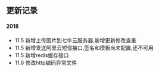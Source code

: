 ## 更新记录
#### 2018
* 11.5 新增上传图片到七牛云服务器,新增更新修改查重
* 11.5 新增发送阿里云短信接口,签名和模板尚未配置,还不可用
* 11.5 新增redis缓存接口
* 11.6 修改http编码异常文件